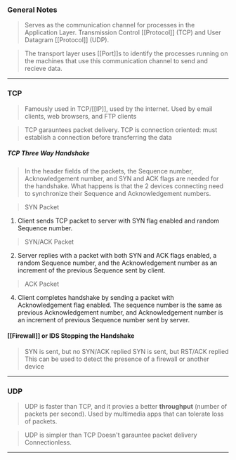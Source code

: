 
### General Notes

> Serves as the communication channel for processes in the Application Layer.
> Transmission Control [[Protocol]] (TCP) and User Datagram [[Protocol]] (UDP).

> The transport layer uses [[Port]]s to identify the processes running on the machines that use this communication channel to send and recieve data.

---

### TCP

> Famously used in TCP/[[IP]], used by the internet.
> Used by email clients, web browsers, and FTP clients

>TCP garauntees packet delivery.
>TCP is connection oriented: must establish a connection before transferring the data


##### TCP Three Way Handshake

> In the header fields of the packets, the Sequence number, Acknowledgement number, and SYN and ACK flags are needed for the handshake.
> What happens is that the 2 devices connecting need to synchronize their Sequence and Acknowledgement numbers.

> SYN Packet
1. Client sends TCP packet to server with SYN flag enabled and random Sequence number. 

> SYN/ACK Packet
2. Server replies with a packet with both SYN and ACK flags enabled, a random Sequence number, and the Acknowledgement number as an increment of the previous Sequence sent by client.

> ACK Packet
4. Client completes handshake by sending a packet with Acknowledgement flag enabled. The sequence number is the same as previous Acknowledgement number, and Acknowledgement number is an increment of previous Sequence number sent by server.

#### [[Firewall]] or IDS Stopping the Handshake

>  SYN is sent, but no SYN/ACK replied
>  SYN is sent, but RST/ACK replied
>  This can be used to detect the presence of a firewall or another device

---

### UDP

> UDP is faster than TCP, and it provies a better **throughput** (number of packets per second).
> Used by multimedia apps that can tolerate loss of packets.

> UDP is simpler than TCP
> Doesn't garauntee packet delivery
> Connectionless.

---
